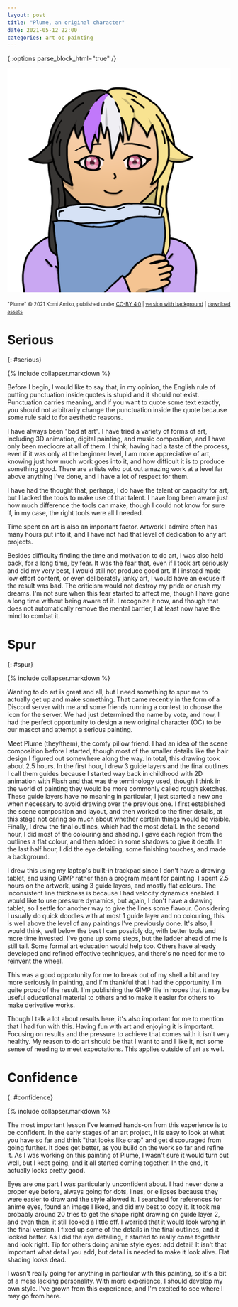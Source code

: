 ```yaml
---
layout: post
title: "Plume, an original character"
date: 2021-05-12 22:00
categories: art oc painting
---
```


{::options parse_block_html="true" /}

![A drawing of a person with hair in nonbinary flag colours, hugging a pillow.](/assets/plume-oc/2021-05-03-plume-icon-no-bg.png)

<span style="font-size:80%;">"Plume" © 2021 Komi Amiko, published under [CC-BY 4.0](https://creativecommons.org/licenses/by/4.0/) | [version with background](/assets/plume-oc/2021-05-03-plume-icon-bg.png) | [download assets](/assets/plume-oc/2021-05-03-plume-icon-source.tar.bz2)</span>

# Serious
{: #serious}

{% include collapser.markdown %}

<div>

Before I begin, I would like to say that, in my opinion, the English rule of putting punctuation inside quotes is stupid and it should not exist.
Punctuation carries meaning, and if you want to quote some text exactly, you should not arbitrarily change the punctuation inside the quote because some rule said to for aesthetic reasons.

I have always been "bad at art".
I have tried a variety of forms of art, including 3D animation, digital painting, and music composition, and I have only been mediocre at all of them.
I think, having had a taste of the process, even if it was only at the beginner level, I am more appreciative of art, knowing just how much work goes into it, and how difficult it is to produce something good.
There are artists who put out amazing work at a level far above anything I've done, and I have a lot of respect for them.

I have had the thought that, perhaps, I do have the talent or capacity for art, but I lacked the tools to make use of that talent.
I have long been aware just how much difference the tools can make, though I could not know for sure if, in my case, the right tools were all I needed.

Time spent on art is also an important factor.
Artwork I admire often has many hours put into it, and I have not had that level of dedication to any art projects.

Besides difficulty finding the time and motivation to do art, I was also held back, for a long time, by fear.
It was the fear that, even if I took art seriously and did my very best, I would still not produce good art.
If I instead made low effort content, or even deliberately janky art, I would have an excuse if the result was bad.
The criticism would not destroy my pride or crush my dreams.
I'm not sure when this fear started to affect me, though I have gone a long time without being aware of it.
I recognize it now, and though that does not automatically remove the mental barrier, I at least now have the mind to combat it.

</div>

# Spur
{: #spur}

{% include collapser.markdown %}

<div>

Wanting to do art is great and all, but I need something to spur me to actually get up and make something.
That came recently in the form of a Discord server with me and some friends running a contest to choose the icon for the server.
We had just determined the name by vote, and now, I had the perfect opportunity to design a new original character (OC) to be our mascot and attempt a serious painting.

Meet Plume (they/them), the comfy pillow friend.
I had an idea of the scene composition before I started, though most of the smaller details like the hair design I figured out somewhere along the way.
In total, this drawing took about 2.5 hours.
In the first hour, I drew 3 guide layers and the final outlines.
I call them guides because I started way back in childhood with 2D animation with Flash and that was the terminology used, though I think in the world of painting they would be more commonly called rough sketches.
These guide layers have no meaning in particular, I just started a new one when necessary to avoid drawing over the previous one.
I first established the scene composition and layout, and then worked to the finer details, at this stage not caring so much about whether certain things would be visible.
Finally, I drew the final outlines, which had the most detail.
In the second hour, I did most of the colouring and shading.
I gave each region from the outlines a flat colour, and then added in some shadows to give it depth.
In the last half hour, I did the eye detailing, some finishing touches, and made a background.

I drew this using my laptop's built-in trackpad since I don't have a drawing tablet, and using GIMP rather than a program meant for painting.
I spent 2.5 hours on the artwork, using 3 guide layers, and mostly flat colours.
The inconsistent line thickness is because I had velocity dynamics enabled.
I would like to use pressure dynamics, but again, I don't have a drawing tablet, so I settle for another way to give the lines some flavour.
Considering I usually do quick doodles with at most 1 guide layer and no colouring, this is well above the level of any paintings I've previously done.
It's also, I would think, well below the best I can possibly do, with better tools and more time invested.
I've gone up some steps, but the ladder ahead of me is still tall.
Some formal art education would help too.
Others have already developed and refined effective techniques, and there's no need for me to reinvent the wheel.

This was a good opportunity for me to break out of my shell a bit and try more seriously in painting, and I'm thankful that I had the opportunity.
I'm quite proud of the result.
I'm publishing the GIMP file in hopes that it may be useful educational material to others and to make it easier for others to make derivative works.

Though I talk a lot about results here, it's also important for me to mention that I had fun with this.
Having fun with art and enjoying it is important.
Focusing on results and the pressure to achieve that comes with it isn't very healthy.
My reason to do art should be that I want to and I like it, not some sense of needing to meet expectations.
This applies outside of art as well.

</div>

# Confidence
{: #confidence}

{% include collapser.markdown %}

<div>

The most important lesson I've learned hands-on from this experience is to be confident.
In the early stages of an art project, it is easy to look at what you have so far and think "that looks like crap" and get discouraged from going further.
It does get better, as you build on the work so far and refine it.
As I was working on this painting of Plume, I wasn't sure it would turn out well, but I kept going, and it all started coming together.
In the end, it actually looks pretty good.

Eyes are one part I was particularly unconfident about.
I had never done a proper eye before, always going for dots, lines, or ellipses because they were easier to draw and the style allowed it.
I searched for references for anime eyes, found an image I liked, and did my best to copy it.
It took me probably around 20 tries to get the shape right drawing on guide layer 2, and even then, it still looked a little off.
I worried that it would look wrong in the final version.
I fixed up some of the details in the final outlines, and it looked better.
As I did the eye detailing, it started to really come together and look right.
Tip for others doing anime style eyes: add detail!
It isn't that important what detail you add, but detail is needed to make it look alive.
Flat shading looks dead.

I wasn't really going for anything in particular with this painting, so it's a bit of a mess lacking personality.
With more experience, I should develop my own style.
I've grown from this experience, and I'm excited to see where I may go from here.

</div>
